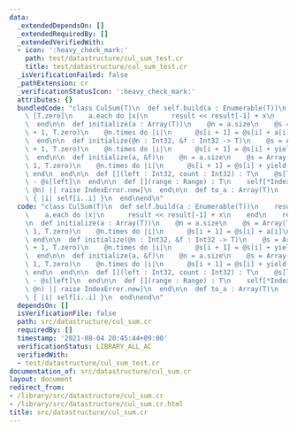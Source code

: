 ```yaml
---
data:
  _extendedDependsOn: []
  _extendedRequiredBy: []
  _extendedVerifiedWith:
  - icon: ':heavy_check_mark:'
    path: test/datastructure/cul_sum_test.cr
    title: test/datastructure/cul_sum_test.cr
  _isVerificationFailed: false
  _pathExtension: cr
  _verificationStatusIcon: ':heavy_check_mark:'
  attributes: {}
  bundledCode: "class CulSum(T)\n  def self.build(a : Enumerable(T))\n    result =\
    \ [T.zero]\n    a.each do |x|\n      result << result[-1] + x\n    end\n    result\n\
    \  end\n\n  def initialize(a : Array(T))\n    @n = a.size\n    @s = Array(T).new(@n\
    \ + 1, T.zero)\n    @n.times do |i|\n      @s[i + 1] = @s[i] + a[i]\n    end\n\
    \  end\n\n  def initialize(@n : Int32, &f : Int32 -> T)\n    @s = Array(T).new(@n\
    \ + 1, T.zero)\n    @n.times do |i|\n      @s[i + 1] = @s[i] + yield(i)\n    end\n\
    \  end\n\n  def initialize(a, &f)\n    @n = a.size\n    @s = Array(T).new(@n +\
    \ 1, T.zero)\n    @n.times do |i|\n      @s[i + 1] = @s[i] + yield(a[i])\n   \
    \ end\n  end\n\n  def [](left : Int32, count : Int32) : T\n    @s[left + count]\
    \ - @s[left]\n  end\n\n  def [](range : Range) : T\n    self[*Indexable.range_to_index_and_count(range,\
    \ @n) || raise IndexError.new]\n  end\n\n  def to_a : Array(T)\n    (0...@n).map\
    \ { |i| self[i..i] }\n  end\nend\n"
  code: "class CulSum(T)\n  def self.build(a : Enumerable(T))\n    result = [T.zero]\n\
    \    a.each do |x|\n      result << result[-1] + x\n    end\n    result\n  end\n\
    \n  def initialize(a : Array(T))\n    @n = a.size\n    @s = Array(T).new(@n +\
    \ 1, T.zero)\n    @n.times do |i|\n      @s[i + 1] = @s[i] + a[i]\n    end\n \
    \ end\n\n  def initialize(@n : Int32, &f : Int32 -> T)\n    @s = Array(T).new(@n\
    \ + 1, T.zero)\n    @n.times do |i|\n      @s[i + 1] = @s[i] + yield(i)\n    end\n\
    \  end\n\n  def initialize(a, &f)\n    @n = a.size\n    @s = Array(T).new(@n +\
    \ 1, T.zero)\n    @n.times do |i|\n      @s[i + 1] = @s[i] + yield(a[i])\n   \
    \ end\n  end\n\n  def [](left : Int32, count : Int32) : T\n    @s[left + count]\
    \ - @s[left]\n  end\n\n  def [](range : Range) : T\n    self[*Indexable.range_to_index_and_count(range,\
    \ @n) || raise IndexError.new]\n  end\n\n  def to_a : Array(T)\n    (0...@n).map\
    \ { |i| self[i..i] }\n  end\nend\n"
  dependsOn: []
  isVerificationFile: false
  path: src/datastructure/cul_sum.cr
  requiredBy: []
  timestamp: '2021-08-04 20:45:44+09:00'
  verificationStatus: LIBRARY_ALL_AC
  verifiedWith:
  - test/datastructure/cul_sum_test.cr
documentation_of: src/datastructure/cul_sum.cr
layout: document
redirect_from:
- /library/src/datastructure/cul_sum.cr
- /library/src/datastructure/cul_sum.cr.html
title: src/datastructure/cul_sum.cr
---
```

